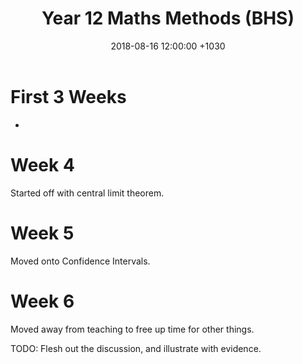 ﻿---
layout: post
title:  "Year 12 Maths Methods (BHS)"
date:   2018-08-16 12:00:00 +1030
categories: MTeach bhsPlacement stage2mathsMethodss
---



# First 3 Weeks

- 

# Week 4

 Started off with central limit theorem.

# Week 5

Moved onto Confidence Intervals.

# Week 6

Moved away from teaching to free up time for other things.



TODO: Flesh out the discussion, and illustrate with evidence.






 







